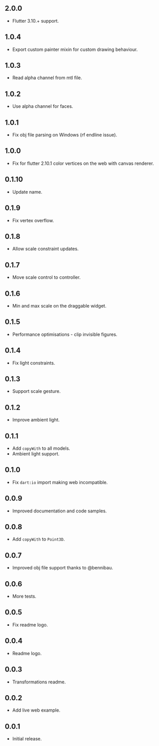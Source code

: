## 2.0.0

* Flutter 3.10.+ support.

## 1.0.4

* Export custom painter mixin for custom drawing behaviour.

## 1.0.3

* Read alpha channel from mtl file.
  
## 1.0.2

* Use alpha channel for faces.

## 1.0.1

* Fix obj file parsing on Windows (rf endline issue).

## 1.0.0

* Fix for flutter 2.10.1 color vertices on the web with canvas renderer.

## 0.1.10

* Update name.

## 0.1.9

* Fix vertex overflow.

## 0.1.8

* Allow scale constraint updates.

## 0.1.7

* Move scale control to controller.

## 0.1.6

* Min and max scale on the draggable widget.

## 0.1.5

* Performance optimisations - clip invisible figures.

## 0.1.4

* Fix light constraints.

## 0.1.3

* Support scale gesture.

## 0.1.2

* Improve ambient light.

## 0.1.1

* Add `copyWith` to all models.
* Ambient light support.

## 0.1.0

* Fix `dart:io` import making web incompatible.
  
## 0.0.9

* Improved documentation and code samples.

## 0.0.8

* Add `copyWith` to `Point3D`.

## 0.0.7

* Improved obj file support thanks to @bennibau.

## 0.0.6

* More tests.

## 0.0.5

* Fix readme logo.

## 0.0.4

* Readme logo.

## 0.0.3

* Transformations readme.

## 0.0.2

* Add live web example.

## 0.0.1

* Initial release.